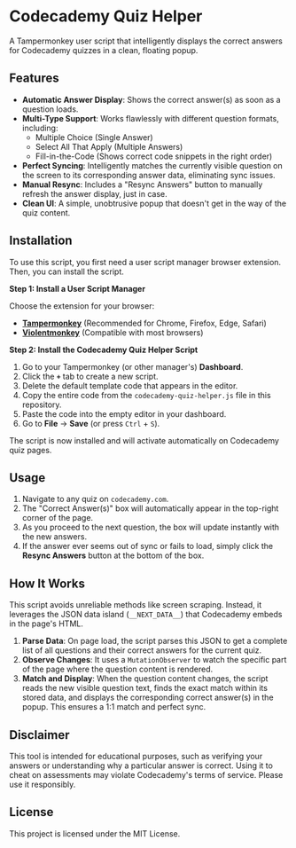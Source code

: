 # Codecademy Quiz Helper

A Tampermonkey user script that intelligently displays the correct answers for Codecademy quizzes in a clean, floating popup.



## Features

-   **Automatic Answer Display**: Shows the correct answer(s) as soon as a question loads.
-   **Multi-Type Support**: Works flawlessly with different question formats, including:
    -   Multiple Choice (Single Answer)
    -   Select All That Apply (Multiple Answers)
    -   Fill-in-the-Code (Shows correct code snippets in the right order)
-   **Perfect Syncing**: Intelligently matches the currently visible question on the screen to its corresponding answer data, eliminating sync issues.
-   **Manual Resync**: Includes a "Resync Answers" button to manually refresh the answer display, just in case.
-   **Clean UI**: A simple, unobtrusive popup that doesn't get in the way of the quiz content.

## Installation

To use this script, you first need a user script manager browser extension. Then, you can install the script.

**Step 1: Install a User Script Manager**

Choose the extension for your browser:

-   [**Tampermonkey**](https://www.tampermonkey.net/) (Recommended for Chrome, Firefox, Edge, Safari)
-   [**Violentmonkey**](https://violentmonkey.github.io/) (Compatible with most browsers)

**Step 2: Install the Codecademy Quiz Helper Script**

1.  Go to your Tampermonkey (or other manager's) **Dashboard**.
2.  Click the **`+`** tab to create a new script.
3.  Delete the default template code that appears in the editor.
4.  Copy the entire code from the `codecademy-quiz-helper.js` file in this repository.
5.  Paste the code into the empty editor in your dashboard.
6.  Go to **File** -> **Save** (or press `Ctrl` + `S`).

The script is now installed and will activate automatically on Codecademy quiz pages.

## Usage

1.  Navigate to any quiz on `codecademy.com`.
2.  The "Correct Answer(s)" box will automatically appear in the top-right corner of the page.
3.  As you proceed to the next question, the box will update instantly with the new answers.
4.  If the answer ever seems out of sync or fails to load, simply click the **Resync Answers** button at the bottom of the box.

## How It Works

This script avoids unreliable methods like screen scraping. Instead, it leverages the JSON data island (`__NEXT_DATA__`) that Codecademy embeds in the page's HTML.

1.  **Parse Data**: On page load, the script parses this JSON to get a complete list of all questions and their correct answers for the current quiz.
2.  **Observe Changes**: It uses a `MutationObserver` to watch the specific part of the page where the question content is rendered.
3.  **Match and Display**: When the question content changes, the script reads the new visible question text, finds the exact match within its stored data, and displays the corresponding correct answer(s) in the popup. This ensures a 1:1 match and perfect sync.

## Disclaimer

This tool is intended for educational purposes, such as verifying your answers or understanding why a particular answer is correct. Using it to cheat on assessments may violate Codecademy's terms of service. Please use it responsibly.

## License

This project is licensed under the MIT License.

